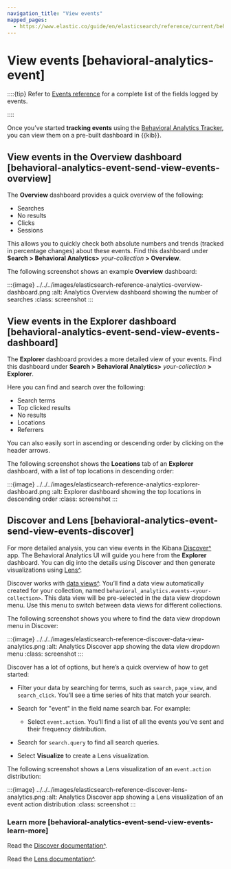 ```yaml
---
navigation_title: "View events"
mapped_pages:
  - https://www.elastic.co/guide/en/elasticsearch/reference/current/behavioral-analytics-event.html
---
```




# View events [behavioral-analytics-event]


::::{tip}
Refer to [Events reference](behavioral-analytics-event-reference.md) for a complete list of the fields logged by events.

::::


Once you’ve started **tracking events** using the [Behavioral Analytics Tracker](https://github.com/elastic/behavioral-analytics-tracker/tree/main#readme), you can view them on a pre-built dashboard in {{kib}}.


## View events in the Overview dashboard [behavioral-analytics-event-send-view-events-overview]

The **Overview** dashboard provides a quick overview of the following:

* Searches
* No results
* Clicks
* Sessions

This allows you to quickly check both absolute numbers and trends (tracked in percentage changes) about these events. Find this dashboard under **Search > Behavioral Analytics>** *your-collection* **> Overview**.

The following screenshot shows an example **Overview** dashboard:

:::{image} ../../../images/elasticsearch-reference-analytics-overview-dashboard.png
:alt: Analytics Overview dashboard showing the number of searches
:class: screenshot
:::


## View events in the Explorer dashboard [behavioral-analytics-event-send-view-events-dashboard]

The **Explorer** dashboard provides a more detailed view of your events. Find this dashboard under **Search > Behavioral Analytics>** *your-collection* **> Explorer**.

Here you can find and search over the following:

* Search terms
* Top clicked results
* No results
* Locations
* Referrers

You can also easily sort in ascending or descending order by clicking on the header arrows.

The following screenshot shows the **Locations** tab of an **Explorer** dashboard, with a list of top locations in descending order:

:::{image} ../../../images/elasticsearch-reference-analytics-explorer-dashboard.png
:alt: Explorer dashboard showing the top locations in descending order
:class: screenshot
:::


## Discover and Lens [behavioral-analytics-event-send-view-events-discover]

For more detailed analysis, you can view events in the Kibana [Discover^](../../../explore-analyze/discover.md) app. The Behavioral Analytics UI will guide you here from the **Explorer** dashboard. You can dig into the details using Discover and then generate visualizations using [Lens^](../../../explore-analyze/visualize/lens.md).

Discover works with [data views^](../../../explore-analyze/find-and-organize/data-views.md). You’ll find a data view automatically created for your collection, named `behavioral_analytics.events-<your-collection>`. This data view will be pre-selected in the data view dropdown menu. Use this menu to switch between data views for different collections.

The following screenshot shows you where to find the data view dropdown menu in Discover:

:::{image} ../../../images/elasticsearch-reference-discover-data-view-analytics.png
:alt: Analytics Discover app showing the data view dropdown menu
:class: screenshot
:::

Discover has a lot of options, but here’s a quick overview of how to get started:

* Filter your data by searching for terms, such as `search`, `page_view`, and `search_click`. You’ll see a time series of hits that match your search.
* Search for "event" in the field name search bar. For example:

    * Select `event.action`. You’ll find a list of all the events you’ve sent and their frequency distribution.

* Search for `search.query` to find all search queries.
* Select **Visualize** to create a Lens visualization.

The following screenshot shows a Lens visualization of an `event.action` distribution:

:::{image} ../../../images/elasticsearch-reference-discover-lens-analytics.png
:alt: Analytics Discover app showing a Lens visualization of an event action distribution
:class: screenshot
:::


### Learn more [behavioral-analytics-event-send-view-events-learn-more]

Read the [Discover documentation^](../../../explore-analyze/discover.md).

Read the [Lens documentation^](../../../explore-analyze/visualize/lens.md).

